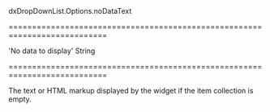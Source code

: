 <!--id-->dxDropDownList.Options.noDataText<!--/id-->
===========================================================================
<!--default-->'No data to display'<!--/default-->
<!--type-->String<!--/type-->
===========================================================================

<!--shortDescription-->
The text or HTML markup displayed by the widget if the item collection is empty.
<!--/shortDescription-->

<!--fullDescription-->

<!--/fullDescription-->